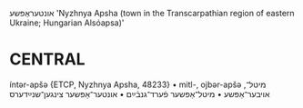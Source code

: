 אונטעראַפּשע
'Nyzhnya Apsha (town in the Transcarpathian region of eastern Ukraine; Hungarian Alsóapsa)'

CENTRAL
========

íntər-apšə {ETCP, Nyzhnya Apsha, 48233}
	•	mitl-, ojbər-apšə מיטל־,  אויבער־אַפּשע
	•	מיטל־אַפּשער פֿערד־גנבֿײַם
	•	אונטער־אַפּשער צינגען־שנײַדערס
